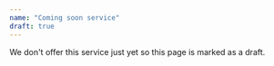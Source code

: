 ```yaml
---
name: "Coming soon service"
draft: true
---
```


We don't offer this service just yet so this page is marked as a draft.